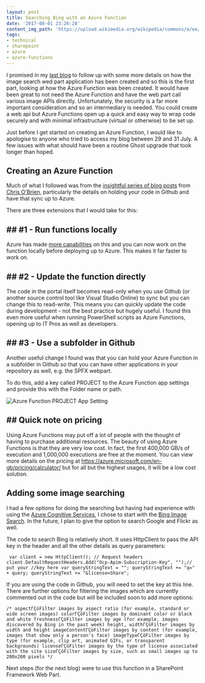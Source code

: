 ```yaml
---
layout: post
title: Searching Bing with an Azure Function
date: '2017-08-01 23:26:28'
content_img_path: 'https://upload.wikimedia.org/wikipedia/commons/e/ee/AWI-core-archive_hg.jpg'
tags:
- technical
- sharepoint
- azure
- azure-functions
---
```


I promised in my [last blog](https://www.mcd79.com/fed-up-hunting-down-images-for-your-news-pages-in-sharepoint/) to follow up with some more details on how the image search wed part application has been created and so this is the first part, looking at how the Azure Function was been created. It would have been great to not need the Azure Function and have the web part call various image APIs directly. Unfortunately, the security is a far more important consideration and so an intermediary is needed. You could create a web api but Azure Functions open up a quick and easy way to wrap code securely and with minimal infrastructure (virtual or otherwise) to be set up.

Just before I get started on creating an Azure Function, I would like to apologise to anyone who tried to access my blog between 29 and 31 July. A few issues with what should have been a routine Ghost upgrade that took longer than hoped.

## Creating an Azure Function

Much of what I followed was from the [insightful series of blog posts](http://www.sharepointnutsandbolts.com/2017/04/calling-azure-function-from-sharepoint.html) from [Chris O'Brien](https://twitter.com/ChrisO_Brien), particularly the details on holding your code in Github and have that sync up to Azure.

There are three extensions that I would take for this:

## ## #1 - Run functions locally

Azure has made [more capabilities](https://docs.microsoft.com/en-us/azure/azure-functions/functions-run-local) on this and you can now work on the function locally before deploying up to Azure. This makes it far faster to work on.

## ## #2 - Update the function directly

The code in the portal itself becomes read-only when you use Github (or another source control tool like Visual Studio Online) to sync but you can change this to read-write. This means you can quickly update the code during development - not the best practice but hugely useful. I found this even more useful when running PowerShell scripts as Azure Functions, opening up to IT Pros as well as developers.

## ## #3 - Use a subfolder in Github
Another useful change I found was that you can hold your Azure Function in a subfolder in Github so that you can have other applications in your repository as well, e.g. the SPFX webpart.

To do this, add a key called PROJECT to the Azure Function app settings and provide this with the Folder name or path.

![Azure Function PROJECT App Setting](/images/2017/08/Azure-Function-PROJECT-App-setting.JPG)

## ## Quick note on pricing

Using Azure Functions may put off a lot of people with the thought of having to purchase additional resources. The beauty of using Azure Functions is that they are very low cost. In fact, the first 400,000 GB/s of execution and 1,000,000 executions are free at the moment. You can view more details on the pricing at https://azure.microsoft.com/en-gb/pricing/calculator/ but for all but the highest usages, it will be a low cost solution.

## Adding some image searching

I had a few options for doing the searching but having had experience with using the [Azure Cognitive Services](https://azure.microsoft.com/en-gb/services/cognitive-services/), I chose to start with the [Bing Image Search](https://docs.microsoft.com/en-gb/azure/cognitive-services/bing-image-search/search-the-web). In the future, I plan to give the option to search Google and Flickr as well. 

The code to search Bing is relatively short. It uses HttpClient to pass the API key in the header and all the other details as query parameters:

` var client = new HttpClient();
// Request headers  
client.DefaultRequestHeaders.Add("Ocp-Apim-Subscription-Key", "");// put your //key here
      var queryStringText = "";
      queryStringText += "q=" + query;
      queryStringText += "&license=Share";`

If you are using the code in Github, you will need to set the key at this line. There are further options for filtering the images which are currently commented out in the code but will be included soon to add more options:

`/*
      aspectΓÇöFilter images by aspect ratio (for example, standard or wide screen images)
colorΓÇöFilter images by dominant color or black and white
freshnessΓÇöFilter images by age (for example, images discovered by Bing in the past week)
height, widthΓÇöFilter images by width and height
imageContentΓÇöFilter images by content (for example, images that show only a person's face)
imageTypeΓÇöFilter images by type (for example, clip art, animated GIFs, or transparent backgrounds)
licenseΓÇöFilter images by the type of license associated with the site
sizeΓÇöFilter images by size, such as small images up to 200x200 pixels
 */`


Next steps (for the next blog) were to use this function in a SharePoint Framework Web Part.


